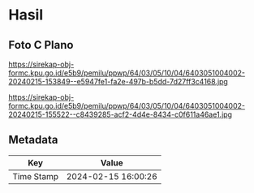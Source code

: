 # Hasil

## Foto C Plano

https://sirekap-obj-formc.kpu.go.id/e5b9/pemilu/ppwp/64/03/05/10/04/6403051004002-20240215-153849--e5947fe1-fa2e-497b-b5dd-7d27ff3c4168.jpg

https://sirekap-obj-formc.kpu.go.id/e5b9/pemilu/ppwp/64/03/05/10/04/6403051004002-20240215-155522--c8439285-acf2-4d4e-8434-c0f611a46ae1.jpg


## Metadata

| Key        | Value               |
| ---------- | ------------------- |
| Time Stamp | 2024-02-15 16:00:26 |



